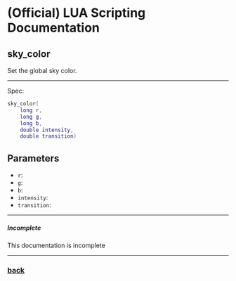 
# (Official) LUA Scripting Documentation

## sky_color

Set the global sky color.

___

Spec:

```lua
sky_color(
	long r,
	long g,
	long b,
	double intensity,
	double transition)
```

## Parameters

- `r`: 
- `g`: 
- `b`: 
- `intensity`: 
- `transition`: 

___

##### Incomplete

This documentation is incomplete

___

### [back](../tints)
